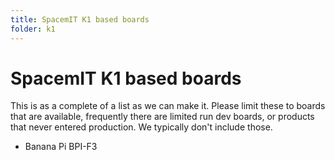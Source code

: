 ```yaml
---
title: SpacemIT K1 based boards
folder: k1
---
```


# SpacemIT K1 based boards

This is as a complete of a list as we can make it. Please limit these to boards that are available, frequently there are limited run dev boards, or products that never entered production. We typically don't include those.

* Banana Pi BPI-F3